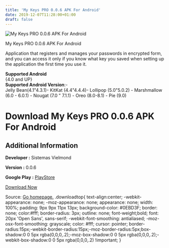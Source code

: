 ```yaml
---
title: 'My Keys PRO 0.0.6 APK For Android'
date: 2019-12-07T11:28:00+01:00
draft: false
---
```


![My Keys PRO 0.0.6 APK For Android](https://i0.wp.com/apkhome.net/wp-content/uploads/2019/12/My-Keys-PRO-0.0.6.png "My Keys PRO 0.0.6 APK For Android")

  

My Keys PRO 0.0.6 APK For Android

Application that registers and manages your passwords in encrypted form, and you can access it only if you know what key you saved when setting up the application the first time you use it.

**Supported Android**  
{4.0 and UP}  
**Supported Android Version**:-  
Jelly Bean(4.1"4.3.1)- KitKat (4.4"4.4.4)- Lollipop (5.0"5.0.2) - Marshmallow (6.0 - 6.0.1) - Nougat (7.0 " 7.1.1) - Oreo (8.0-8.1) - Pie (9.0)

Download My Keys PRO 0.0.6 APK For Android
==========================================

Additional Information
----------------------

**Developer :** Sistemas Vielmond

**Version :** 0.0.6

**Google Play :** [PlayStore](https://play.google.com/store/apps/details?id=mykeys.vielmond.net&hl=en)

  

[Download Now](https://store4app.co/post/my-keys-pro-0-0-6-apk-for-android_1575711206)

  
Source: [Go homepage.](https://store4app.co/post/my-keys-pro-0-0-6-apk-for-android_1575711206) .downloadtop{ text-align:center; -webkit-appearance: none; -moz-appearance: none; appearance: none; width: 100%; padding: 9px 9px 11px 13px; background-color: #0EBD3F; border: none; color:#fff; border-radius: 3px; outline: none; font-weight;bold; font: 20px 'Open Sans', sans-serif; -webkit-font-smoothing: antialiased; -moz-osx-font-smoothing: grayscale; color: #fff; cursor: pointer; border-radius:15px;-webkit-border-radius:15px;-moz-border-radius:5px;box-shadow:0 0 5px rgba(0,0,0,.2);-moz-box-shadow:0 0 5px rgba(0,0,0,.2);-webkit-box-shadow:0 0 5px rgba(0,0,0,.2) !important; }